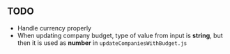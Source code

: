 ## TODO

- Handle currency properly
- When updating company budget, type of value from input is **string**, but then it is used as **number** in `updateCompaniesWithBudget.js`